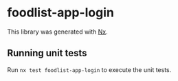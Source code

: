 # foodlist-app-login

This library was generated with [Nx](https://nx.dev).

## Running unit tests

Run `nx test foodlist-app-login` to execute the unit tests.
